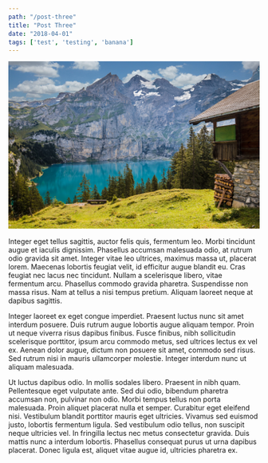 ```yaml
---
path: "/post-three"
title: "Post Three"
date: "2018-04-01"
tags: ['test', 'testing', 'banana']
---
```


![](hut-1681485_1920.jpg)

Integer eget tellus sagittis, auctor felis quis, fermentum leo. Morbi tincidunt augue et iaculis dignissim. Phasellus accumsan malesuada odio, at rutrum odio gravida sit amet. Integer vitae leo ultrices, maximus massa ut, placerat lorem. Maecenas lobortis feugiat velit, id efficitur augue blandit eu. Cras feugiat nec lacus nec tincidunt. Nullam a scelerisque libero, vitae fermentum arcu. Phasellus commodo gravida pharetra. Suspendisse non massa risus. Nam at tellus a nisi tempus pretium. Aliquam laoreet neque at dapibus sagittis.

Integer laoreet ex eget congue imperdiet. Praesent luctus nunc sit amet interdum posuere. Duis rutrum augue lobortis augue aliquam tempor. Proin ut neque viverra risus dapibus finibus. Fusce finibus, nibh sollicitudin scelerisque porttitor, ipsum arcu commodo metus, sed ultrices lectus ex vel ex. Aenean dolor augue, dictum non posuere sit amet, commodo sed risus. Sed rutrum nisi in mauris ullamcorper molestie. Integer interdum nunc ut aliquam malesuada.

Ut luctus dapibus odio. In mollis sodales libero. Praesent in nibh quam. Pellentesque eget vulputate ante. Sed dui odio, bibendum pharetra accumsan non, pulvinar non odio. Morbi tempus tellus non porta malesuada. Proin aliquet placerat nulla et semper. Curabitur eget eleifend nisi. Vestibulum blandit porttitor mauris eget ultricies. Vivamus sed euismod justo, lobortis fermentum ligula. Sed vestibulum odio tellus, non suscipit neque ultricies vel. In fringilla lectus nec metus consectetur gravida. Duis mattis nunc a interdum lobortis. Phasellus consequat purus ut urna dapibus placerat. Donec ligula est, aliquet vitae augue id, ultricies pharetra ex.

<!-- To embed a youtube video:
<iframe width="560" height="315" src="https://www.youtube.com/embed/4n0xNbfJLR8" frameborder="0" allowfullscreen></iframe> -->
